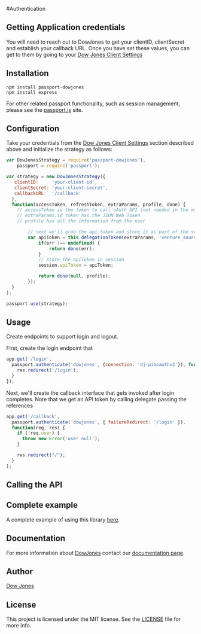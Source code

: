 #Authentication

## Getting Application credentials

You will need to reach out to DowJones to get your clientID, clientSecret and establish
your callback URL.  Once you have set these values, you can get to them by going
to your [Dow Jones Client Settings](https://dowjones.com/page-to-be-defined)

## Installation

	npm install passport-dowjones
	npm install express

For other related passport functionality, such as session management, please see the [passport.js](http://passportjs.org/) site.

## Configuration

Take your credentials from the [Dow Jones Client Settings](https://dowjones.com/page-to-be-defined) section described above and initialize the strategy as follows:

```js
var DowJonesStrategy = require('passport-dowjones'),
    passport = require('passport');

var strategy = new DowJonesStrategy({
   clientID:     'your-client-id',
   clientSecret: 'your-client-secret',
   callbackURL:  '/callback'
  },
  function(accessToken, refreshToken, extraParams, profile, done) {
    // accessToken is the token to call oAuth API (not needed in the most cases)
    // extraParams.id_token has the JSON Web Token
    // profile has all the information from the user

		// next we'll grab the api token and store it as part of the session
		var apiToken = this.delegationToken(extraParams, 'venture_source pib_session_id').then(function(err, apiToken){
			if(err !== undefined) {
				return done(err);
			}
			// store the apiToken in session
			session.apiToken = apiToken;

			return done(null, profile);
		});
  }
);

passport.use(strategy);
```

## Usage

Create endpoints to support login and logout.

First, create the login endpoint that

```js
app.get('/login',
  passport.authenticate('dowjones', {connection: 'dj-piboauthv2'}), function (req, res) {
    res.redirect('/login');
  }
});
```

Next, we'll create the callback interface that gets invoked after login completes.  Note that we get an
API token by calling delegate passing the references

```js
app.get('/callback',
  passport.authenticate('dowjones', { failureRedirect: '/login' }),
  function(req, res) {
    if (!req.user) {
      throw new Error('user null');
    }

    res.redirect("/");
  }
);
```

## Calling the API



## Complete example

A complete example of using this library [here](http://github.com/dowjones/passport-dowjones-sample).

## Documentation

For more information about [DowJones](http://dowjones.com) contact our [documentation page](http://dowjones.com/tbd).

## Author

[Dow Jones](dowjones.com)

## License

This project is licensed under the MIT license. See the [LICENSE](LICENSE) file for more info.
